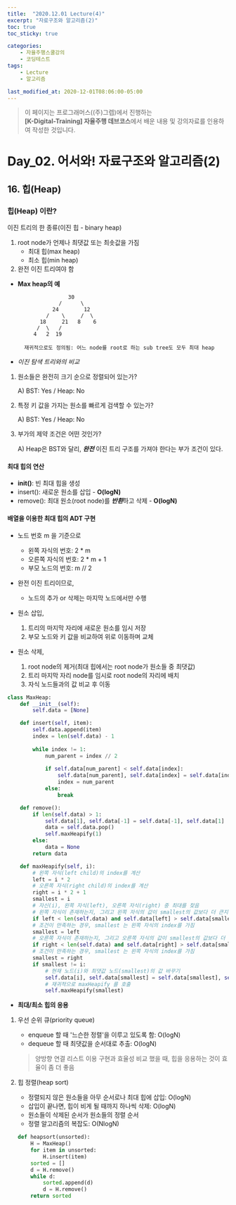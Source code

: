 ```yaml
---
title:  "2020.12.01 Lecture(4)"
excerpt: "자료구조와 알고리즘(2)"
toc: true
toc_sticky: true

categories:
    - 자율주행스쿨강의
    - 코딩테스트
tags:
    - Lecture
    - 알고리즘

last_modified_at: 2020-12-01T08:06:00-05:00
---
```


>이 페이지는 프로그래머스((주)그렙)에서 진행하는\
**[K-Digital-Training] 자율주행 데브코스**에서 배운 내용 및 강의자료를 인용하여 작성한 것입니다.

# Day_02. 어서와! 자료구조와 알고리즘(2)

## **16. 힙(Heap)**

### **힙(Heap) 이란?**
이진 트리의 한 종류(이진 힙 - binary heap)
1. root node가 언제나 최댓값 또는 최솟값을 가짐
    * 최대 힙(max heap)
    * 최소 힙(min heap)
2. 완전 이진 트리여야 함

* **Max heap의 예**

                      30
                   /      \
                 24        12
               /    \     /  \
             18     21   8    6
            /  \   /
           4   2  19
        
        재귀적으로도 정의됨: 어느 node를 root로 하는 sub tree도 모두 최대 heap

* *이진 탐색 트리와의 비교*
1. 원소들은 완전히 크기 순으로 정렬되어 있는가?

    A) BST: Yes / Heap: No

2. 특정 키 값을 가지는 원소를 빠르게 검색할 수 있는가?

    A) BST: Yes / Heap: No

3. 부가의 제약 조건은 어떤 것인가?

    A) Heap은 BST와 달리, ***완전*** 이진 트리 구조를 가져야 한다는 부가 조건이 있다.

#### **최대 힙의 연산**
* __init()__: 빈 최대 힙을 생성
* insert(): 새로운 원소를 삽입 - **O(logN)**
* remove(): 최대 원소(root node)를 ***반환***하고 삭제 - **O(logN)**

#### **배열을 이용한 최대 힙의 ADT 구현**

* 노드 번호 m 을 기준으로
    + 왼쪽 자식의 번호: 2 * m
    + 오른쪽 자식의 번호: 2 * m + 1
    + 부모 노드의 번호: m // 2

* 완전 이진 트리이므로,
    + 노드의 추가 or 삭제는 마지막 노드에서만 수행

* 원소 삽입,
    1. 트리의 마지막 자리에 새로운 원소를 임시 저장
    2. 부모 노드와 키 값을 비교하여 위로 이동하며 교체

* 원소 삭제,
    1. root node의 제거(최대 힙에서는 root node가 원소들 중 최댓값)
    2. 트리 마지막 자리 node를 임시로 root node의 자리에 배치
    3. 자식 노드들과의 값 비교 후 이동

```python
class MaxHeap:
    def __init__(self):
        self.data = [None]

    def insert(self, item):
        self.data.append(item)
        index = len(self.data) - 1
        
        while index != 1:
            num_parent = index // 2
            
            if self.data[num_parent] < self.data[index]:
                self.data[num_parent], self.data[index] = self.data[index], self.data[num_parent]
                index = num_parent
            else:
                break

    def remove():
        if len(self.data) > 1:
            self.data[1], self.data[-1] = self.data[-1], self.data[1]
            data = self.data.pop()
            self.maxHeapify(1)
        else:
            data = None
        return data

    def maxHeapify(self, i):
        # 왼쪽 자식(left child)의 index를 계산
        left = i * 2
        # 오른쪽 자식(right child)의 index를 계산
        right = i * 2 + 1
        smallest = i
        # 자신(i), 왼쪽 자식(left), 오른쪽 자식(right) 중 최대를 찾음
        # 왼쪽 자식이 존재하는지, 그리고 왼쪽 자식의 값이 smallest의 값보다 더 큰지를 판단
        if left < len(self.data) and self.data[left] > self.data[smallest]:
        # 조건이 만족하는 경우, smallest 는 왼쪽 자식의 index를 가짐
        smallest = left
        # 오른쪽 자식이 존재하는지, 그리고 오른쪽 자식의 값이 smallest의 값보다 더 큰지를 판단
        if right < len(self.data) and self.data[right] > self.data[smallest]:
        # 조건이 만족하는 경우, smallest 는 왼쪽 자식의 index를 가짐
        smallest = right
        if smallest != i:
            # 현재 노드(i)와 최댓값 노드(smallest)의 값 바꾸기
            self.data[i], self.data[smallest] = self.data[smallest], self.data[i]
            # 재귀적으로 maxHeapify 를 호출
            self.maxHeapify(smallest)
```
* **최대/최소 힙의 응용**
1. 우선 순위 큐(priority queue)
    + enqueue 할 때 '느슨한 정렬'을 이루고 있도록 함: O(logN)
    + dequeue 할 때 최댓값을 순서대로 추출: O(logN)
    >양방향 연결 리스트 이용 구현과 효율성 비교 했을 때, 힙을 응용하는 것이 효율이 좀 더 좋음
2. 힙 정렬(heap sort)
    + 정렬되지 않은 원소들을 아무 순서로나 최대 힙에 삽입: O(logN)
    + 삽입이 끝나면, 힙이 비게 될 때까지 하나씩 삭제: O(logN)
    + 원소들이 삭제된 순서가 원소들의 정렬 순서
    + 정렬 알고리즘의 복잡도: O(NlogN)

    ```python
    def heapsort(unsorted):
        H = MaxHeap()
        for item in unsorted:
            H.insert(item)
        sorted = []
        d = H.remove()
        while d:
            sorted.append(d)
            d = H.remove()
        return sorted
    ```

